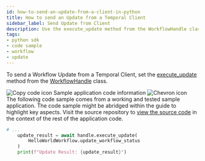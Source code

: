 ```yaml
---
id: how-to-send-an-update-from-a-client-in-python
title: How to send an Update from a Temporal Client
sidebar_label: Send Update from Client
description: Use the execute_update method from the WorkflowHandle class to send an Update to a Workflow Execution.
tags:
- python sdk
- code sample
- workflow
- update
---
```


<!-- DO NOT EDIT THIS FILE DIRECTLY.
THIS FILE IS GENERATED from https://github.com/temporalio/documentation-samples-python/blob/workflow-update/workflow_update/starter.py. -->

To send a Workflow Update from a Temporal Client, set the [execute_update](https://python.temporal.io/temporalio.client.WorkflowHandle.html#execute_update) method from the [WorkflowHandle](https://python.temporal.io/temporalio.client.WorkflowHandle.html) class.

<div class="copycode-notice-container"><div class="copycode-notice"><img data-style="copycode-icon" src="/icons/copycode.png" alt="Copy code icon" /> Sample application code information <img id="i-id102802649" data-event="clickable-copycode-info" data-style="chevron-icon" src="/icons/chevron.png" alt="Chevron icon" /></div><div id="copycode-info-id102802649" class="copycode-info">The following code sample comes from a working and tested sample application. The code sample might be abridged within the guide to highlight key aspects. Visit the source repository to <a href="https://github.com/temporalio/documentation-samples-python/blob/workflow-update/workflow_update/starter.py">view the source code</a> in the context of the rest of the application code.</div></div>

```python
# ...
    update_result = await handle.execute_update(
        HelloWorldWorkflow.update_workflow_status
    )
    print(f"Update Result: {update_result}")
```
